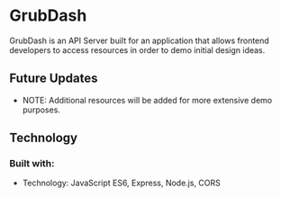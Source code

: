 # GrubDash

GrubDash is an API Server built for an application that allows frontend developers to access resources in order to demo initial design ideas.


## Future Updates
* NOTE: Additional resources will be added for more extensive demo purposes.


## Technology

### Built with:
* Technology: JavaScript ES6, Express, Node.js, CORS
